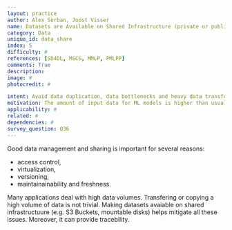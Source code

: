 ```yaml
---
layout: practice
author: Alex Serban, Joost Visser
name: Datasets are Available on Shared Infrastructure (private or public)
category: Data
unique_id: data_share
index: 5
difficulty: #
references: [SD4DL, MSCS, MMLP, PMLPP]
comments: True
description:
image: #
photocredit: #

intent: Avoid data duplication, data bottlenecks and heavy data transfer. #
motivation: The amount of input data for ML models is higher than usual software systems, demanding special practices to ensure good management. #
applicability: #
related: #
dependencies: #
survey_question: Q36
---
```


Good data management and sharing is important for several reasons:
- access control,
- virtualization,
- versioning,
- maintainainability and freshness.

Many applications deal with high data volumes.
Transfering or copying a high volume of data is not trivial.
Making datasets avaiable on shared infrastructuure (e.g. S3 Buckets, mountable disks) helps mitigate all these issues.
Moreover, it can provide tracebility.